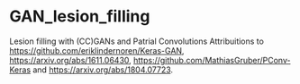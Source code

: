 # GAN_lesion_filling
Lesion filling with (CC)GANs and Patrial Convolutions
Attribuitions to https://github.com/eriklindernoren/Keras-GAN, https://arxiv.org/abs/1611.06430, https://github.com/MathiasGruber/PConv-Keras and https://arxiv.org/abs/1804.07723.
